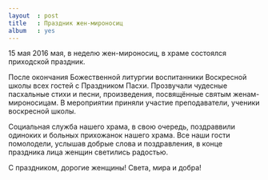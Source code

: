 ```yaml
---
layout  : post
title   : Праздник жен-мироносиц
album   : yes
---
```

15 мая 2016 мая, в неделю жен-мироносиц, в храме состоялся приходской праздник. 

После окончания Божественной литургии воспитанники Воскресной школы всех гостей с Праздником Пасхи. Прозвучали чудесные пасхальные стихи и песни, произведения, посвящённые святым женам-мироносицам. В мероприятии приняли участие преподаватели, ученики воскресной школы. 

Социальная служба нашего храма, в свою очередь, поздраввили одиноких и больных прихожанок нашего храма. Все наши гости помолодели, услышав добрые слова и поздравления, в конце праздника лица женщин светились радостью.

С праздником, дорогие женщины! Света, мира и добра!

